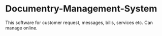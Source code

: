 # Documentry-Management-System
This software for customer request, messages, bills, services etc. Can manage online.
